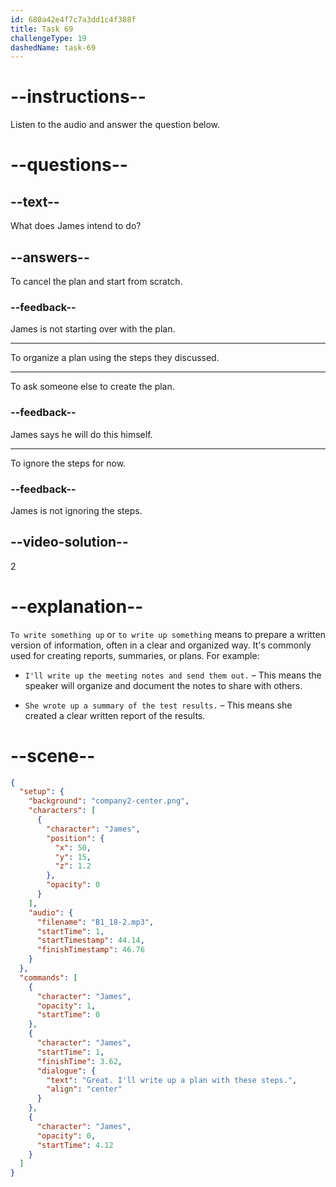 ```yaml
---
id: 680a42e4f7c7a3dd1c4f388f
title: Task 69
challengeType: 19
dashedName: task-69
---
```


<!-- (Audio) James: Great, I'll write up a plan with these steps. -->

# --instructions--

Listen to the audio and answer the question below.

# --questions--

## --text--

What does James intend to do?

## --answers--

To cancel the plan and start from scratch.

### --feedback--

James is not starting over with the plan.

---

To organize a plan using the steps they discussed.

---

To ask someone else to create the plan.

### --feedback--

James says he will do this himself.

---

To ignore the steps for now.

### --feedback--

James is not ignoring the steps.

## --video-solution--

2

# --explanation--

`To write something up` or `to write up something` means to prepare a written version of information, often in a clear and organized way. It's commonly used for creating reports, summaries, or plans. For example:

- `I'll write up the meeting notes and send them out.` – This means the speaker will organize and document the notes to share with others.

- `She wrote up a summary of the test results.` – This means she created a clear written report of the results.

# --scene--

```json
{
  "setup": {
    "background": "company2-center.png",
    "characters": [
      {
        "character": "James",
        "position": {
          "x": 50,
          "y": 15,
          "z": 1.2
        },
        "opacity": 0
      }
    ],
    "audio": {
      "filename": "B1_18-2.mp3",
      "startTime": 1,
      "startTimestamp": 44.14,
      "finishTimestamp": 46.76
    }
  },
  "commands": [
    {
      "character": "James",
      "opacity": 1,
      "startTime": 0
    },
    {
      "character": "James",
      "startTime": 1,
      "finishTime": 3.62,
      "dialogue": {
        "text": "Great. I'll write up a plan with these steps.",
        "align": "center"
      }
    },
    {
      "character": "James",
      "opacity": 0,
      "startTime": 4.12
    }
  ]
}
```
